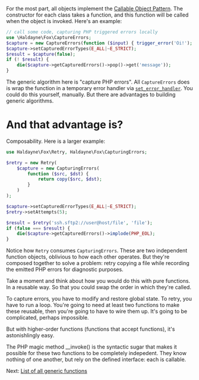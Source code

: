 For the most part, all objects implement the [Callable Object Pattern][1].
The constructor for each class takes a function, and this function will be
called when the object is invoked. Here's an example:

```php
// call some code, capturing PHP triggered errors locally
use \Haldayne\Fox\CaptureErrors;
$capture = new CaptureErrors(function ($input) { trigger_error('Oi!'); return $input; });
$capture->setCapturedErrorTypes(E_ALL|~E_STRICT);
$result = $capture(false);
if (! $result) {
    die($capture->getCapturedErrors()->pop()->get('message'));
}
```

The generic algorithm here is "capture PHP errors". All `CaptureErrors` does
is wrap the function in a temporary error handler via [`set_error_handler`][2].
You could do this yourself, manually. But there are advantages to building
generic algorithms.

# And that advantage is?

Composability. Here is a larger example:

```php
use Haldayne\Fox\Retry, Haldayne\Fox\CapturingErrors;

$retry = new Retry(
    $capture = new CapturingErrors(
        function ($src, $dst) {
            return copy($src, $dst);
        }
    )
);

$capture->setCapturedErrorTypes(E_ALL|~E_STRICT);
$retry->setAttempts(5);

$result = $retry('ssh.sftp2://user@host/file', 'file');
if (false === $result) {
    die($capture->getCapturedErrors()->implode(PHP_EOL);
}
```

Notice how `Retry` consumes `CapturingErrors`. These are two independent
function objects, oblivious to how each other operates. But they're composed
together to solve a problem: retry copying a file while recording the emitted
PHP errors for diagnostic purposes.

Take a moment and think about how you would do this with pure functions. In
a reusable way. So that you could swap the order in which they're called.

To capture errors, you have to modify and restore global state. To retry, you
have to run a loop. You're going to need at least two functions to make these
reusable, then you're going to have to wire them up. It's going to be
complicated, perhaps impossible.

But with higher-order functions (functions that accept functions), it's
astonishlingly easy.

The PHP magic method __invoke() is the syntactic sugar that makes it possible
for these two functions to be completely indepedent. They know nothing of
one another, but rely on the defined interface: each is callable.

Next: [List of all generic functions][3]

[1]: http://cerebriform.blogspot.com/2015/11/wielding-php-magic-with-callable-object.html
[2]: http://php.net/manual/en/function.set-error-handler.php
[3]: http://haldayne-docs.readthedocs.org/en/latest/Fox/list-of-generic-functions/
